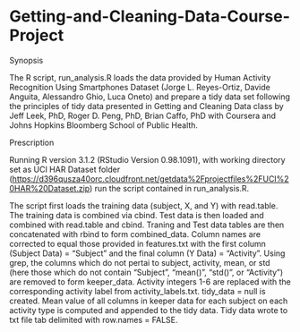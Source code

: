 # Getting-and-Cleaning-Data-Course-Project

Synopsis

The R script, run_analysis.R loads the data provided by Human Activity Recognition Using Smartphones Dataset (Jorge L. Reyes-Ortiz, Davide Anguita, Alessandro Ghio, Luca Oneto) and  prepare a tidy data set following the principles of tidy data presented in Getting and Cleaning Data class by Jeff Leek, PhD, Roger D. Peng, PhD, Brian Caffo, PhD with Coursera and Johns Hopkins Bloomberg School of Public Health.

Prescription

Running R version 3.1.2 (RStudio Version 0.98.1091), with working directory set as UCI HAR Dataset folder (https://d396qusza40orc.cloudfront.net/getdata%2Fprojectfiles%2FUCI%20HAR%20Dataset.zip) run the script contained in run_analysis.R.

The script first loads the training data (subject, X, and Y) with read.table. The training data is combined via cbind. Test data is then loaded and combined with read.table and cbind. Traning and Test data tables are then concatenated with rbind to form combined_data. Column names are corrected to equal those provided in features.txt with the first column (Subject Data) = “Subject” and the final column (Y Data) = “Activity”. Using grep, the columns which do not pertai to subject, activity, mean, or std (here those which do not contain “Subject”, “mean()”, “std()”, or “Activity”) are removed to form keeper_data. Activity integers 1-6 are replaced with the corresponding activity label from activity_labels.txt. tidy_data = null is created. Mean value of all columns in keeper data for each subject on each activity type is computed and appended to the tidy data. Tidy data wrote to txt file tab delimited with row.names = FALSE.
